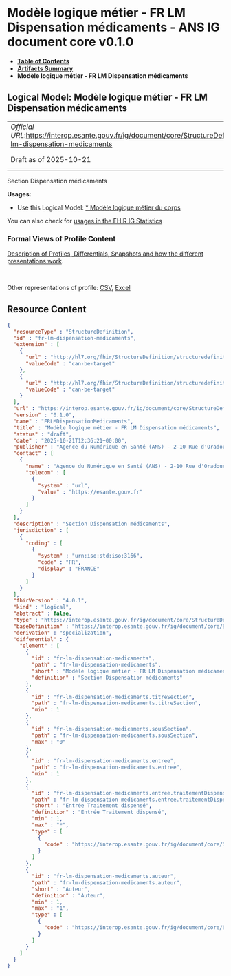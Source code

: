 # Modèle logique métier - FR LM Dispensation médicaments - ANS IG document core v0.1.0

* [**Table of Contents**](toc.md)
* [**Artifacts Summary**](artifacts.md)
* **Modèle logique métier - FR LM Dispensation médicaments**

## Logical Model: Modèle logique métier - FR LM Dispensation médicaments 

| | |
| :--- | :--- |
| *Official URL*:https://interop.esante.gouv.fr/ig/document/core/StructureDefinition/fr-lm-dispensation-medicaments | *Version*:0.1.0 |
| Draft as of 2025-10-21 | *Computable Name*:FRLMDispensationMedicaments |

 
Section Dispensation médicaments 

**Usages:**

* Use this Logical Model: [* Modèle logique métier du corps](StructureDefinition-fr-lm-corps-document.md)

You can also check for [usages in the FHIR IG Statistics](https://packages2.fhir.org/xig/ans.document.fr.core|current/StructureDefinition/fr-lm-dispensation-medicaments)

### Formal Views of Profile Content

 [Description of Profiles, Differentials, Snapshots and how the different presentations work](http://build.fhir.org/ig/FHIR/ig-guidance/readingIgs.html#structure-definitions). 

 

Other representations of profile: [CSV](StructureDefinition-fr-lm-dispensation-medicaments.csv), [Excel](StructureDefinition-fr-lm-dispensation-medicaments.xlsx) 



## Resource Content

```json
{
  "resourceType" : "StructureDefinition",
  "id" : "fr-lm-dispensation-medicaments",
  "extension" : [
    {
      "url" : "http://hl7.org/fhir/StructureDefinition/structuredefinition-type-characteristics",
      "valueCode" : "can-be-target"
    },
    {
      "url" : "http://hl7.org/fhir/StructureDefinition/structuredefinition-type-characteristics",
      "valueCode" : "can-be-target"
    }
  ],
  "url" : "https://interop.esante.gouv.fr/ig/document/core/StructureDefinition/fr-lm-dispensation-medicaments",
  "version" : "0.1.0",
  "name" : "FRLMDispensationMedicaments",
  "title" : "Modèle logique métier - FR LM Dispensation médicaments",
  "status" : "draft",
  "date" : "2025-10-21T12:36:21+00:00",
  "publisher" : "Agence du Numérique en Santé (ANS) - 2-10 Rue d'Oradour-sur-Glane, 75015 Paris",
  "contact" : [
    {
      "name" : "Agence du Numérique en Santé (ANS) - 2-10 Rue d'Oradour-sur-Glane, 75015 Paris",
      "telecom" : [
        {
          "system" : "url",
          "value" : "https://esante.gouv.fr"
        }
      ]
    }
  ],
  "description" : "Section Dispensation médicaments",
  "jurisdiction" : [
    {
      "coding" : [
        {
          "system" : "urn:iso:std:iso:3166",
          "code" : "FR",
          "display" : "FRANCE"
        }
      ]
    }
  ],
  "fhirVersion" : "4.0.1",
  "kind" : "logical",
  "abstract" : false,
  "type" : "https://interop.esante.gouv.fr/ig/document/core/StructureDefinition/fr-lm-dispensation-medicaments",
  "baseDefinition" : "https://interop.esante.gouv.fr/ig/document/core/StructureDefinition/fr-lm-section",
  "derivation" : "specialization",
  "differential" : {
    "element" : [
      {
        "id" : "fr-lm-dispensation-medicaments",
        "path" : "fr-lm-dispensation-medicaments",
        "short" : "Modèle logique métier - FR LM Dispensation médicaments",
        "definition" : "Section Dispensation médicaments"
      },
      {
        "id" : "fr-lm-dispensation-medicaments.titreSection",
        "path" : "fr-lm-dispensation-medicaments.titreSection",
        "min" : 1
      },
      {
        "id" : "fr-lm-dispensation-medicaments.sousSection",
        "path" : "fr-lm-dispensation-medicaments.sousSection",
        "max" : "0"
      },
      {
        "id" : "fr-lm-dispensation-medicaments.entree",
        "path" : "fr-lm-dispensation-medicaments.entree",
        "min" : 1
      },
      {
        "id" : "fr-lm-dispensation-medicaments.entree.traitementDispense",
        "path" : "fr-lm-dispensation-medicaments.entree.traitementDispense",
        "short" : "Entrée Traitement dispensé",
        "definition" : "Entrée Traitement dispensé",
        "min" : 1,
        "max" : "*",
        "type" : [
          {
            "code" : "https://interop.esante.gouv.fr/ig/document/core/StructureDefinition/fr-lm-traitement-dispense"
          }
        ]
      },
      {
        "id" : "fr-lm-dispensation-medicaments.auteur",
        "path" : "fr-lm-dispensation-medicaments.auteur",
        "short" : "Auteur",
        "definition" : "Auteur",
        "min" : 1,
        "max" : "1",
        "type" : [
          {
            "code" : "https://interop.esante.gouv.fr/ig/document/core/StructureDefinition/fr-lm-auteur"
          }
        ]
      }
    ]
  }
}

```
